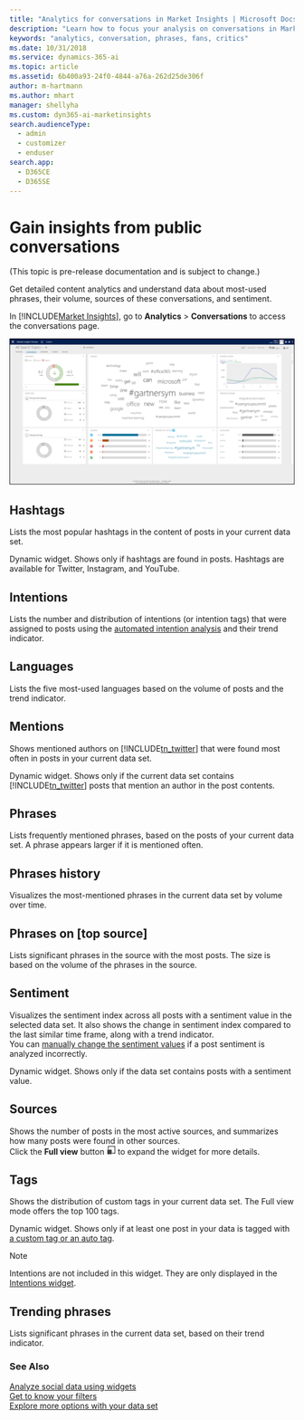 ```yaml
---
title: "Analytics for conversations in Market Insights | Microsoft Docs"
description: "Learn how to focus your analysis on conversations in Market Insights."
keywords: "analytics, conversation, phrases, fans, critics"
ms.date: 10/31/2018
ms.service: dynamics-365-ai
ms.topic: article
ms.assetid: 6b400a93-24f0-4844-a76a-262d25de306f
author: m-hartmann
ms.author: mhart
manager: shellyha
ms.custom: dyn365-ai-marketinsights
search.audienceType: 
  - admin
  - customizer
  - enduser
search.app: 
  - D365CE
  - D365SE
---
```


# Gain insights from public conversations

(This topic is pre-release documentation and is subject to change.)

Get detailed content analytics and understand data about most-used phrases, their volume, sources of these conversations, and sentiment.  
  
In [!INCLUDE[Market Insights](../includes/pn-market-insights-short.md)], go to **Analytics** > **Conversations** to access the conversations page.  

![screenshot of the conversations page in the analytics area of market insights](media/analytics-conversations.png "Screenshot of the conversations page in the Analytics area of Market Insights")

## Hashtags

Lists the most popular hashtags in the content of posts in your current data set. 

Dynamic widget. Shows only if hashtags are found in posts. Hashtags are available for Twitter, Instagram, and YouTube.

## Intentions

Lists the number and distribution of intentions (or intention tags) that were assigned to posts using the [automated intention analysis](tags.md#how-intention-analysis-works) and their trend indicator.

## Languages

Lists the five most-used languages based on the volume of posts and the trend indicator.

## Mentions

Shows mentioned authors on [!INCLUDE[tn_twitter](../includes/tn-twitter.md)] that were found most often in posts in your current data set. 

Dynamic widget. Shows only if the current data set contains [!INCLUDE[tn_twitter](../includes/tn-twitter.md)] posts that mention an author in the post contents. 

## Phrases

Lists frequently mentioned phrases, based on the posts of your current data set. A phrase appears larger if it is mentioned often.

## Phrases history

Visualizes the most-mentioned phrases in the current data set by volume over time.  

## Phrases on [top source]

Lists significant phrases in the source with the most posts. The size is based on the volume of the phrases in the source.

## Sentiment

Visualizes the sentiment index across all posts with a sentiment value in the selected data set. It also shows the change in sentiment index compared to the last similar time frame, along with a trend indicator.    
You can [manually change the sentiment values](analytics-sentiment.md) if a post sentiment is analyzed incorrectly. 

Dynamic widget. Shows only if the data set contains posts with a sentiment value.

## Sources

Shows the number of posts in the most active sources, and summarizes how many posts were found in other sources.    
Click the **Full view** button ![full view button](media/open-full-view-icon.png "Full view button") to expand the widget for more details.  

## Tags
Shows the distribution of custom tags in your current data set. The Full view mode offers the top 100 tags.

Dynamic widget. Shows only if at least one post in your data is tagged with [a custom tag or an auto tag](tags.md).

> [!NOTE]
> Intentions are not included in this widget. They are only displayed in the [Intentions widget](analytics-conversations.md#intentions).

## Trending phrases

Lists significant phrases in the current data set, based on their trend indicator.  

### See Also

[Analyze social data using widgets](analyze-social-data-using-widgets.md)   
[Get to know your filters](use-filters.md)    
[Explore more options with your data set](more-options-with-data-set.md)    
